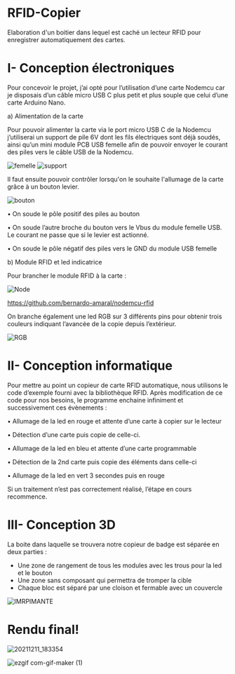# RFID-Copier
Elaboration d'un boitier dans lequel est caché un lecteur RFID pour enregistrer automatiquement des cartes.


# I-	Conception électroniques 


Pour concevoir le projet, j’ai opté pour l’utilisation d’une carte Nodemcu car je disposais d’un câble micro USB C plus petit et plus souple que celui d’une carte Arduino Nano.


a)	Alimentation de la carte


Pour pouvoir alimenter la carte via le port micro USB C de la Nodemcu j’utiliserai un support de pile 6V dont les fils électriques sont déjà soudés, ainsi qu’un mini module PCB USB femelle afin de pouvoir envoyer le courant des piles vers le câble USB de la Nodemcu.

  ![femelle](https://user-images.githubusercontent.com/92324336/146688033-2be75e49-b003-46c4-baf3-f88e375bb0e5.jpg)   ![support](https://user-images.githubusercontent.com/92324336/146688065-9ee2e1ac-fd64-4ab7-bf0a-6f4c64606a59.jpg)  



 


Il faut ensuite pouvoir contrôler lorsqu'on le souhaite l'allumage de la carte grâce à un bouton levier. 
                             
![bouton](https://user-images.githubusercontent.com/92324336/146691155-1fd6810b-bc60-4d89-8d2e-17d0e8796d46.png)



•	On soude le pôle positif des piles au bouton

•	On soude l’autre broche du bouton vers le Vbus du module femelle USB. Le courant ne passe que si le levier est actionné.

•	On soude le pôle négatif des piles vers le GND du module USB femelle


b)	Module RFID et led indicatrice


Pour brancher le module RFID à la carte :

 ![Node](https://user-images.githubusercontent.com/92324336/146691266-ae3609b8-8e0a-4d49-b65d-4e3708bf275e.png)

https://github.com/bernardo-amaral/nodemcu-rfid

On branche également une led RGB sur 3 différents pins pour obtenir trois couleurs indiquant l’avancée de la copie depuis l’extérieur.
 
![RGB](https://user-images.githubusercontent.com/92324336/146691283-8b3b05c3-f295-477b-adbe-c1c8952166c2.jpg)

# II-	Conception informatique


Pour mettre au point un copieur de carte RFID automatique, nous utilisons le code d’exemple fourni avec la bibliothèque RFID.
Après modification de ce code pour nos besoins, le programme enchaine infiniment et successivement ces évènements :

•	Allumage de la led en rouge et attente d’une carte à copier sur le lecteur

•	Détection d’une carte puis copie de celle-ci.

•	Allumage de la led en bleu et attente d’une carte programmable

•	Détection de la 2nd carte puis copie des éléments dans celle-ci

•	Allumage de la led en vert 3 secondes puis en rouge 

Si un traitement n’est pas correctement réalisé, l’étape en cours recommence.



# III-	Conception 3D


La boite dans laquelle se trouvera notre copieur de badge est séparée en deux parties :
-	Une zone de rangement de tous les modules avec les trous pour la led et le bouton
-	Une zone sans composant qui permettra de tromper la cible
-	Chaque bloc est séparé par une cloison et fermable avec un couvercle

![IMRPIMANTE](https://user-images.githubusercontent.com/92324336/146691290-49cc0106-2397-4397-b905-647404c3f901.png)

 

# Rendu final!

![20211211_183354](https://user-images.githubusercontent.com/92324336/146691714-1b6b41a2-49d6-4e5d-b70b-2685f8200160.jpg)


![ezgif com-gif-maker (1)](https://user-images.githubusercontent.com/92324336/146691466-67b8a1af-acb9-4eb3-a965-051acef23675.gif)






